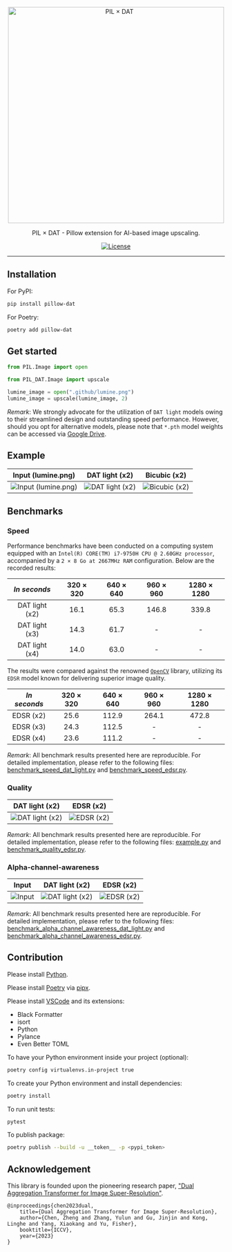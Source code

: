 <p align="center">
  <a href="https://pypi.org/project/pillow-dat/" target="_blank">
      <img alt="PIL × DAT" src="https://github.com/lovindata/pillow-dat/blob/main/.github/logo.png?raw=true" width="500" style="max-width: 100%;">
  </a>
</p>

<p align="center">
  PIL × DAT - Pillow extension for AI-based image upscaling.
</p>

<p align="center">
    <a href="https://github.com/lovindata/pillow-dat/blob/main/LICENSE"><img src="https://img.shields.io/github/license/lovindata/pillow-dat" alt="License"></a>
</p>

---

## Installation

For PyPI:

```bash
pip install pillow-dat
```

For Poetry:

```bash
poetry add pillow-dat
```

## Get started

```python
from PIL.Image import open

from PIL_DAT.Image import upscale

lumine_image = open(".github/lumine.png")
lumine_image = upscale(lumine_image, 2)
```

_Remark_: We strongly advocate for the utilization of `DAT light` models owing to their streamlined design and outstanding speed performance. However, should you opt for alternative models, please note that `*.pth` model weights can be accessed via [Google Drive](https://drive.google.com/drive/folders/1ro8bAZxrIEm03eE-7Lc15q9cwE3CJ-oh?usp=sharing).

## Example

|                                          Input (lumine.png)                                          |                                             DAT light (x2)                                              |                                              Bicubic (x2)                                              |
| :--------------------------------------------------------------------------------------------------: | :-----------------------------------------------------------------------------------------------------: | :----------------------------------------------------------------------------------------------------: |
| ![Input (lumine.png)](https://github.com/lovindata/pillow-dat/blob/main/.github/lumine.png?raw=true) | ![DAT light (x2)](https://github.com/lovindata/pillow-dat/blob/main/.github/lumine_output.png?raw=true) | ![Bicubic (x2)](https://github.com/lovindata/pillow-dat/blob/main/.github/lumine_bicubic.png?raw=true) |

## Benchmarks

### Speed

Performance benchmarks have been conducted on a computing system equipped with an `Intel(R) CORE(TM) i7-9750H CPU @ 2.60GHz processor`, accompanied by a `2 × 8 Go at 2667MHz RAM` configuration. Below are the recorded results:

|  _In seconds_  | 320 × 320 | 640 × 640 | 960 × 960 | 1280 × 1280 |
| :------------: | :-------: | :-------: | :-------: | :---------: |
| DAT light (x2) |   16.1    |   65.3    |   146.8   |    339.8    |
| DAT light (x3) |   14.3    |   61.7    |     -     |      -      |
| DAT light (x4) |   14.0    |   63.0    |     -     |      -      |

The results were compared against the renowned [`OpenCV`](https://opencv.org/) library, utilizing its `EDSR` model known for delivering superior image quality.

| _In seconds_ | 320 × 320 | 640 × 640 | 960 × 960 | 1280 × 1280 |
| :----------: | :-------: | :-------: | :-------: | :---------: |
|  EDSR (x2)   |   25.6    |   112.9   |   264.1   |    472.8    |
|  EDSR (x3)   |   24.3    |   112.5   |     -     |      -      |
|  EDSR (x4)   |   23.6    |   111.2   |     -     |      -      |

_Remark_: All benchmark results presented here are reproducible. For detailed implementation, please refer to the following files: [benchmark_speed_dat_light.py](https://github.com/lovindata/pillow-dat/blob/main/benchmarks/benchmark_speed_dat_light.py) and [benchmark_speed_edsr.py](https://github.com/lovindata/pillow-dat/blob/main/benchmarks/benchmark_speed_edsr.py).

### Quality

|                                             DAT light (x2)                                              |                                            EDSR (x2)                                             |
| :-----------------------------------------------------------------------------------------------------: | :----------------------------------------------------------------------------------------------: |
| ![DAT light (x2)](https://github.com/lovindata/pillow-dat/blob/main/.github/lumine_output.png?raw=true) | ![EDSR (x2)](https://github.com/lovindata/pillow-dat/blob/main/.github/lumine_edsr.png?raw=true) |

_Remark_: All benchmark results presented here are reproducible. For detailed implementation, please refer to the following files: [example.py](https://github.com/lovindata/pillow-dat/blob/main/examples/example.py) and [benchmark_quality_edsr.py](https://github.com/lovindata/pillow-dat/blob/main/benchmarks/benchmark_quality_edsr.py).

### Alpha-channel-awareness

|                                         Input                                          |                                             DAT light (x2)                                             |                                            EDSR (x2)                                            |
| :------------------------------------------------------------------------------------: | :----------------------------------------------------------------------------------------------------: | :---------------------------------------------------------------------------------------------: |
| ![Input](https://github.com/lovindata/pillow-dat/blob/main/.github/apple.png?raw=true) | ![DAT light (x2)](https://github.com/lovindata/pillow-dat/blob/main/.github/apple_output.png?raw=true) | ![EDSR (x2)](https://github.com/lovindata/pillow-dat/blob/main/.github/apple_edsr.png?raw=true) |

_Remark_: All benchmark results presented here are reproducible. For detailed implementation, please refer to the following files: [benchmark_alpha_channel_awareness_dat_light.py](https://github.com/lovindata/pillow-dat/blob/main/benchmarks/benchmark_alpha_channel_awareness_dat_light.py) and [benchmark_alpha_channel_awareness_edsr.py](https://github.com/lovindata/pillow-dat/blob/main/benchmarks/benchmark_alpha_channel_awareness_edsr.py).

## Contribution

Please install [Python](https://www.python.org/downloads/).

Please install [Poetry](https://python-poetry.org/docs/#installation) via [pipx](https://pipx.pypa.io/stable/installation/).

Please install [VSCode](https://code.visualstudio.com/) and its extensions:

- Black Formatter
- isort
- Python
- Pylance
- Even Better TOML

To have your Python environment inside your project (optional):

```bash
poetry config virtualenvs.in-project true
```

To create your Python environment and install dependencies:

```bash
poetry install
```

To run unit tests:

```bash
pytest
```

To publish package:

```bash
poetry publish --build -u __token__ -p <pypi_token>
```

## Acknowledgement

This library is founded upon the pioneering research paper, ["Dual Aggregation Transformer for Image Super-Resolution"](https://openaccess.thecvf.com/content/ICCV2023/papers/Chen_Dual_Aggregation_Transformer_for_Image_Super-Resolution_ICCV_2023_paper.pdf).

```
@inproceedings{chen2023dual,
    title={Dual Aggregation Transformer for Image Super-Resolution},
    author={Chen, Zheng and Zhang, Yulun and Gu, Jinjin and Kong, Linghe and Yang, Xiaokang and Yu, Fisher},
    booktitle={ICCV},
    year={2023}
}
```
